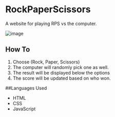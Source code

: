 # RockPaperScissors
A website for playing RPS vs the computer.

![image](https://user-images.githubusercontent.com/60195435/143953902-9919685b-903a-48c0-9086-95e1e771a710.png)

## How To
1. Choose (Rock, Paper, Scissors)
2. The computer will randomly pick one as well.
3. The result will be displayed below the options
4. The score will be updated based on who won.

##Languages Used
- HTML
- CSS
- JavaScript
